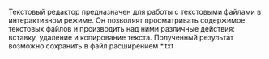 Текстовый редактор предназначен для работы с текстовыми файлами в интерактивном режиме. Он позволяят просматривать содержимое текстовых файлов и производить над ними различные действия: вставку, удаление и копирование текста.
Полученный результат возможно сохранить в файл расширением *.txt